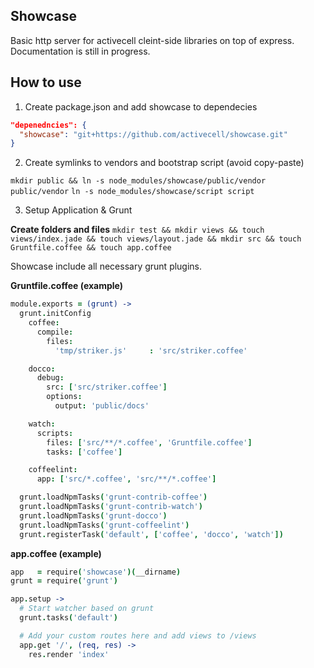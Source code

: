 ## Showcase

Basic http server for activecell cleint-side libraries on top of express.
Documentation is still in progress.

## How to use

1. Create package.json and add showcase to dependecies

```json
"depenedncies": {
  "showcase": "git+https://github.com/activecell/showcase.git"
}
```

2. Create symlinks to vendors and bootstrap script (avoid copy-paste)

`mkdir public && ln -s node_modules/showcase/public/vendor public/vendor`
`ln -s node_modules/showcase/script script`

3. Setup Application & Grunt

**Create folders and files**
`mkdir test && mkdir views && touch views/index.jade && touch views/layout.jade && mkdir src && touch Gruntfile.coffee && touch app.coffee`

Showcase include all necessary grunt plugins.

**Gruntfile.coffee (example)**
```coffee
module.exports = (grunt) ->
  grunt.initConfig
    coffee:
      compile:
        files:
          'tmp/striker.js'     : 'src/striker.coffee'

    docco:
      debug:
        src: ['src/striker.coffee']
        options:
          output: 'public/docs'

    watch:
      scripts:
        files: ['src/**/*.coffee', 'Gruntfile.coffee']
        tasks: ['coffee']

    coffeelint:
      app: ['src/*.coffee', 'src/**/*.coffee']

  grunt.loadNpmTasks('grunt-contrib-coffee')
  grunt.loadNpmTasks('grunt-contrib-watch')
  grunt.loadNpmTasks('grunt-docco')
  grunt.loadNpmTasks('grunt-coffeelint')
  grunt.registerTask('default', ['coffee', 'docco', 'watch'])
```

**app.coffee (example)**
```coffee
app   = require('showcase')(__dirname)
grunt = require('grunt')

app.setup ->
  # Start watcher based on grunt
  grunt.tasks('default')

  # Add your custom routes here and add views to /views
  app.get '/', (req, res) ->
    res.render 'index'
```
